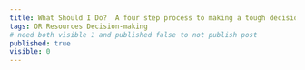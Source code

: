 ```yaml
---
title: What Should I Do?  A four step process to making a tough decision.
tags: OR Resources Decision-making
# need both visible 1 and published false to not publish post
published: true
visible: 0
---
```

